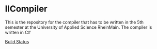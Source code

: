 # llCompiler
This is the repository for the compiler that has to be written in the 5th semester at the University of Applied Science RheinMain. The compiler is written in C#

[Build Status](https://dev.azure.com/larsbehl/larsbehl/_apis/build/status/LarsBehl.llCompiler?branchName=master)

